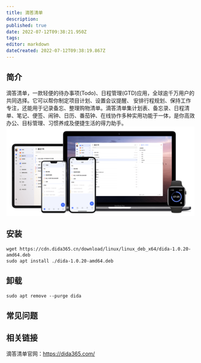 ```yaml
---
title: 滴答清单
description: 
published: true
date: 2022-07-12T09:38:21.950Z
tags: 
editor: markdown
dateCreated: 2022-07-12T09:38:19.867Z
---
```


## 简介
滴答清单，一款轻便的待办事项(Todo)、日程管理(GTD)应用，全球逾千万用户的共同选择。它可以帮你制定项目计划、设置会议提醒、 安排行程规划、保持工作专注，还能用于记录备忘、整理购物清单。滴答清单集计划表、备忘录、日程清单、笔记、便签、闹钟、日历、番茄钟、在线协作多种实用功能于一体，是你高效办公、目标管理、习惯养成及便捷生活的得力助手。
![dida.png](/dida.png)

## 安装
```
wget https://cdn.dida365.cn/download/linux/linux_deb_x64/dida-1.0.20-amd64.deb
sudo apt install ./dida-1.0.20-amd64.deb
```

## 卸载
```
sudo apt remove --purge dida
```

## 常见问题
## 相关链接
滴答清单官网：https://dida365.com/